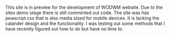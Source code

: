 This site is in preview for the development of WODWM website. Due to the sites demo stage there is still comminted out code. The site was has javascript css that is also media sized for mobile devices. It is lacking the calander design and the functionality. I was testing out some methods that I have recently figured out how to do but have no time to. 
